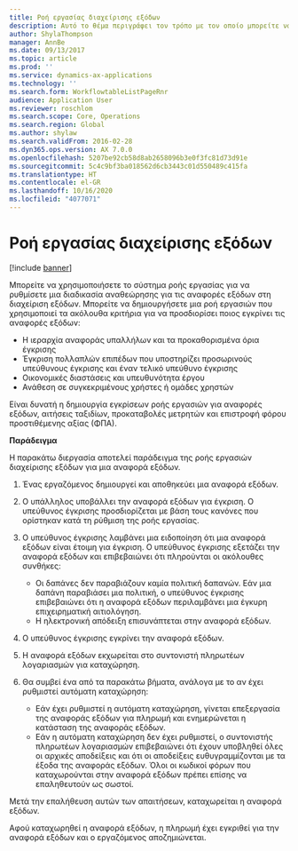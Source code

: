 ```yaml
---
title: Ροή εργασίας διαχείρισης εξόδων
description: Αυτό το θέμα περιγράφει τον τρόπο με τον οποίο μπορείτε να χρησιμοποιήσετε το σύστημα ροής εργασίας στο Microsoft Dynamics 365 Finance, για να ρυθμίσετε μια διαδικασία αναθεώρησης για τις αναφορές εξόδων στη διαχείριση εξόδων.
author: ShylaThompson
manager: AnnBe
ms.date: 09/13/2017
ms.topic: article
ms.prod: ''
ms.service: dynamics-ax-applications
ms.technology: ''
ms.search.form: WorkflowtableListPageRnr
audience: Application User
ms.reviewer: roschlom
ms.search.scope: Core, Operations
ms.search.region: Global
ms.author: shylaw
ms.search.validFrom: 2016-02-28
ms.dyn365.ops.version: AX 7.0.0
ms.openlocfilehash: 5207be92cb58d8ab2658096b3e0f3fc81d73d91e
ms.sourcegitcommit: 5c4c9bf3ba018562d6cb3443c01d550489c415fa
ms.translationtype: HT
ms.contentlocale: el-GR
ms.lasthandoff: 10/16/2020
ms.locfileid: "4077071"
---
```

# <a name="expense-management-workflow"></a>Ροή εργασίας διαχείρισης εξόδων

[!include [banner](../includes/banner.md)]

Μπορείτε να χρησιμοποιήσετε το σύστημα ροής εργασίας για να ρυθμίσετε μια διαδικασία αναθεώρησης για τις αναφορές εξόδων στη διαχείριση εξόδων. Μπορείτε να δημιουργήσετε μια ροή εργασιών που χρησιμοποιεί τα ακόλουθα κριτήρια για να προσδιορίσει ποιος εγκρίνει τις αναφορές εξόδων:

- Η ιεραρχία αναφοράς υπαλλήλων και τα προκαθορισμένα όρια έγκρισης
- Έγκριση πολλαπλών επιπέδων που υποστηρίζει προσωρινούς υπεύθυνους έγκρισης και έναν τελικό υπεύθυνο έγκρισης
- Οικονομικές διαστάσεις και υπευθυνότητα έργου
- Ανάθεση σε συγκεκριμένους χρήστες ή ομάδες χρηστών

Είναι δυνατή η δημιουργία εγκρίσεων ροής εργασιών για αναφορές εξόδων, αιτήσεις ταξιδίων, προκαταβολές μετρητών και επιστροφή φόρου προστιθέμενης αξίας (ΦΠΑ).

**Παράδειγμα**

Η παρακάτω διεργασία αποτελεί παράδειγμα της ροής εργασιών διαχείρισης εξόδων για μια αναφορά εξόδων.

1. Ένας εργαζόμενος δημιουργεί και αποθηκεύει μια αναφορά εξόδων.
2. Ο υπάλληλος υποβάλλει την αναφορά εξόδων για έγκριση. Ο υπεύθυνος έγκρισης προσδιορίζεται με βάση τους κανόνες που ορίστηκαν κατά τη ρύθμιση της ροής εργασίας.
3. Ο υπεύθυνος έγκρισης λαμβάνει μια ειδοποίηση ότι μια αναφορά εξόδων είναι έτοιμη για έγκριση. Ο υπεύθυνος έγκρισης εξετάζει την αναφορά εξόδων και επιβεβαιώνει ότι πληρούνται οι ακόλουθες συνθήκες:

    - Οι δαπάνες δεν παραβιάζουν καμία πολιτική δαπανών. Εάν μια δαπάνη παραβιάσει μια πολιτική, ο υπεύθυνος έγκρισης επιβεβαιώνει ότι η αναφορά εξόδων περιλαμβάνει μια έγκυρη επιχειρηματική αιτιολόγηση.
    - Η ηλεκτρονική απόδειξη επισυνάπτεται στην αναφορά εξόδων.

4. Ο υπεύθυνος έγκρισης εγκρίνει την αναφορά εξόδων.
5. Η αναφορά εξόδων εκχωρείται στο συντονιστή πληρωτέων λογαριασμών για καταχώρηση.
6. Θα συμβεί ένα από τα παρακάτω βήματα, ανάλογα με το αν έχει ρυθμιστεί αυτόματη καταχώρηση:

    - Εάν έχει ρυθμιστεί η αυτόματη καταχώρηση, γίνεται επεξεργασία της αναφοράς εξόδων για πληρωμή και ενημερώνεται η κατάσταση της αναφοράς εξόδων.
    - Εάν η αυτόματη καταχώρηση δεν έχει ρυθμιστεί, ο συντονιστής πληρωτέων λογαριασμών επιβεβαιώνει ότι έχουν υποβληθεί όλες οι αρχικές αποδείξεις και ότι οι αποδείξεις ευθυγραμμίζονται με τα έξοδα της αναφοράς εξόδων. Όλοι οι κωδικοί φόρων που καταχωρούνται στην αναφορά εξόδων πρέπει επίσης να επαληθευτούν ως σωστοί.

Μετά την επαλήθευση αυτών των απαιτήσεων, καταχωρείται η αναφορά εξόδων.

Αφού καταχωρηθεί η αναφορά εξόδων, η πληρωμή έχει εγκριθεί για την αναφορά εξόδων και ο εργαζόμενος αποζημιώνεται.
